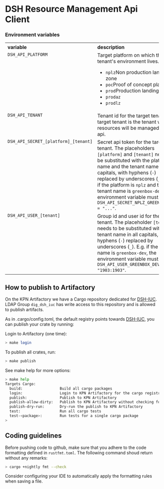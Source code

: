 # DSH Resource Management Api Client

### Environment variables

<table>
    <tr valign="top">
        <th align="left">variable</th>
        <th align="left">description</th>
    </tr>
    <tr valign="top">
        <td><code>DSH_API_PLATFORM</code></td>
        <td>
            Target platform on which the tenant's environment lives.
            <ul>
                <li><code>nplz</code>Non production landing zone</li>
                <li><code>poc</code>Proof of concept platform</li>
                <li><code>prod</code>Production landing zone</li>
                <li><code>prodaz</code></li>
                <li><code>prodlz</code></li>
            </ul>
        </td>
    </tr>
    <tr valign="top">
        <td><code>DSH_API_TENANT</code></td>
        <td>Tenant id for the target tenant. The target tenant is the tenant whose resources 
            will be managed via the api.</td>
    </tr>
    <tr valign="top">
        <td><code>DSH_API_SECRET_[platform]_[tenant]</code></td>
        <td>
            Secret api token for the target tenant. 
            The placeholders <code>[platform]</code> and <code>[tenant]</code> 
            need to be substituted with the platform name and the tenant name in all capitals, 
            with hyphens (<code>-</code>) replaced by underscores (<code>_</code>).
            E.g. if the platform is <code>nplz</code> and the tenant name is 
            <code>greenbox-dev</code>, the environment variable must be
            <code>DSH_API_SECRET_NPLZ_GREENBOX_DEV = "..."</code>.
        </td>
    </tr>
    <tr valign="top">
        <td><code>DSH_API_USER_[tenant]</code></td>
        <td>
            Group id and user id for the target tenant.
            The placeholder <code>[tenant]</code> needs to be substituted 
            with the tenant name in all capitals, with hyphens (<code>-</code>) 
            replaced by underscores (<code>_</code>).
            E.g. if the tenant name is <code>greenbox-dev</code>, the environment variable must be
            <code>DSH_API_USER_GREENBOX_DEV = "1903:1903"</code>.
        </td>
    </tr>
</table>

## How to publish to Artifactory

On the KPN Artifactory we have a Cargo repository dedicated
for [DSH-IUC](https://artifacts.kpn.org/ui/repos/tree/General/cargo-dsh-iuc-local).
LDAP Group `dig_dsh_iuc` has write access to this repository and is allowed to publish artifacts.

As in .cargo/config.toml, the default registry points
towards [DSH-IUC](https://artifacts.kpn.org/ui/repos/tree/General/cargo-dsh-iuc-local), you can
publish your crate by running:

Login to Artifactory (one time):

```bash
> make login
```

To publish all crates, run:

```bash
> make publish
```

See make help for more options:

```bash
> make help
Targets Cargo:
  build:                 Build all cargo packages
  login:                 Login to KPN Artifactory for the cargo registry
  publish:               Publish to KPN Artifactory
  publish-allow-dirty:   Publish to KPN Artifactory without checking for uncommited files
  publish-dry-run:       Dry-run the publish to KPN Artifactory
  test:                  Run all cargo tests
  test-<package>:        Run tests for a single cargo package
>
```
## Coding guidelines

Before pushing code to github, make sure that you adhere to the code formatting defined in 
`rustfmt.toml`. The following command shoud return without any remarks:

```bash
> cargo +nightly fmt --check
```

Consider configuring your IDE to automatically apply the formatting rules when saving a file. 
